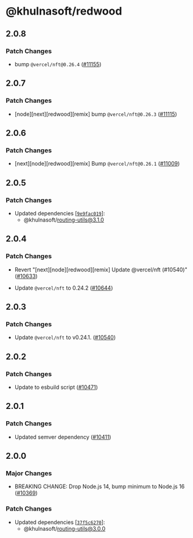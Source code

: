 # @khulnasoft/redwood

## 2.0.8

### Patch Changes

- bump `@vercel/nft@0.26.4` ([#11155](https://github.com/khulnasoft/devship/pull/11155))

## 2.0.7

### Patch Changes

- [node][next][redwood][remix] bump `@vercel/nft@0.26.3` ([#11115](https://github.com/khulnasoft/devship/pull/11115))

## 2.0.6

### Patch Changes

- [next][node][redwood][remix] Bump `@vercel/nft@0.26.1` ([#11009](https://github.com/khulnasoft/devship/pull/11009))

## 2.0.5

### Patch Changes

- Updated dependencies [[`9e9fac019`](https://github.com/khulnasoft/devship/commit/9e9fac0191cb1428ac9e5479c3d5c8afd7b7d357)]:
  - @khulnasoft/routing-utils@3.1.0

## 2.0.4

### Patch Changes

- Revert "[next][node][redwood][remix] Update @vercel/nft (#10540)" ([#10633](https://github.com/khulnasoft/devship/pull/10633))

- Update `@vercel/nft` to 0.24.2 ([#10644](https://github.com/khulnasoft/devship/pull/10644))

## 2.0.3

### Patch Changes

- Update `@vercel/nft` to v0.24.1. ([#10540](https://github.com/khulnasoft/devship/pull/10540))

## 2.0.2

### Patch Changes

- Update to esbuild script ([#10471](https://github.com/khulnasoft/devship/pull/10471))

## 2.0.1

### Patch Changes

- Updated semver dependency ([#10411](https://github.com/khulnasoft/devship/pull/10411))

## 2.0.0

### Major Changes

- BREAKING CHANGE: Drop Node.js 14, bump minimum to Node.js 16 ([#10369](https://github.com/khulnasoft/devship/pull/10369))

### Patch Changes

- Updated dependencies [[`37f5c6270`](https://github.com/khulnasoft/devship/commit/37f5c6270058336072ca733673ea72dd6c56bd6a)]:
  - @khulnasoft/routing-utils@3.0.0
